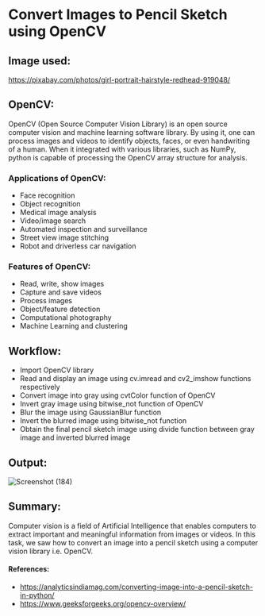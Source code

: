 # Convert Images to Pencil Sketch using OpenCV

## Image used:
https://pixabay.com/photos/girl-portrait-hairstyle-redhead-919048/

## OpenCV:
OpenCV (Open Source Computer Vision Library) is an open source computer vision and machine learning software library. By using it, one can process images and videos to identify objects, faces, or even handwriting of a human. When it integrated with various libraries, such as NumPy, python is capable of processing the OpenCV array structure for analysis.

### Applications of OpenCV:
* Face recognition
* Object recognition
* Medical image analysis
* Video/image search
* Automated inspection and surveillance
* Street view image stitching
* Robot and driverless car navigation

### Features of OpenCV:
* Read, write, show images
* Capture and save videos
* Process images
* Object/feature detection
* Computational photography
* Machine Learning and clustering

## Workflow:
* Import OpenCV library
* Read and display an image using cv.imread and cv2_imshow functions respectively
* Convert image into gray using cvtColor function of OpenCV
* Invert gray image using bitwise_not function of OpenCV
* Blur the image using GaussianBlur function
* Invert the blurred image using bitwise_not function
* Obtain the final pencil sketch image using divide function between gray image and inverted blurred image

## Output:
![Screenshot (184)](https://user-images.githubusercontent.com/89564985/139662862-89a9b5e4-5d42-4b14-a110-2681905463b9.png)

## Summary:
Computer vision is a field of Artificial Intelligence that enables computers to extract important and meaningful information from images or videos. In this task, we saw how to convert an image into a pencil sketch using a computer vision library i.e. OpenCV.

#### References:
* https://analyticsindiamag.com/converting-image-into-a-pencil-sketch-in-python/
* https://www.geeksforgeeks.org/opencv-overview/
